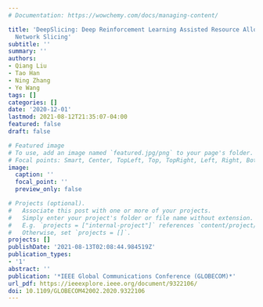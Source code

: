 ```yaml
---
# Documentation: https://wowchemy.com/docs/managing-content/

title: 'DeepSlicing: Deep Reinforcement Learning Assisted Resource Allocation for
  Network Slicing'
subtitle: ''
summary: ''
authors:
- Qiang Liu
- Tao Han
- Ning Zhang
- Ye Wang
tags: []
categories: []
date: '2020-12-01'
lastmod: 2021-08-12T21:35:07-04:00
featured: false
draft: false

# Featured image
# To use, add an image named `featured.jpg/png` to your page's folder.
# Focal points: Smart, Center, TopLeft, Top, TopRight, Left, Right, BottomLeft, Bottom, BottomRight.
image:
  caption: ''
  focal_point: ''
  preview_only: false

# Projects (optional).
#   Associate this post with one or more of your projects.
#   Simply enter your project's folder or file name without extension.
#   E.g. `projects = ["internal-project"]` references `content/project/deep-learning/index.md`.
#   Otherwise, set `projects = []`.
projects: []
publishDate: '2021-08-13T02:08:44.984519Z'
publication_types:
- '1'
abstract: ''
publication: '*IEEE Global Communications Conference (GLOBECOM)*'
url_pdf: https://ieeexplore.ieee.org/document/9322106/
doi: 10.1109/GLOBECOM42002.2020.9322106
---
```

